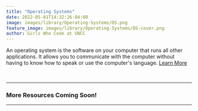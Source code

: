 ```yaml
---
title: "Operating Systems"
date: 2022-05-01T14:32:26-04:00
image: images/library/Operating-Systems/OS.png
feature_image: images/library/Operating-Systems/OS-cover.png
author: Girls Who Code at UNCC
---
```


An operating system is the software on your computer that runs all other applications. It allows you to communicate with the computer without having to know how to speak or use the computer's language. [Learn More](https://edu.gcfglobal.org/en/computerbasics/understanding-operating-systems/1/)

&nbsp;

---
### More Resources Coming Soon!

---